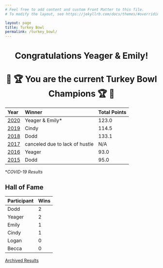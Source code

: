 ```yaml
---
# Feel free to add content and custom Front Matter to this file.
# To modify the layout, see https://jekyllrb.com/docs/themes/#overriding-theme-defaults

layout: page
title: Turkey Bowl
permalink: /turkey_bowl/
---
```

# <center>Congratulations Yeager & Emily!</center>
# <center>:turkey: :trophy: You are the current Turkey Bowl Champions :trophy: :turkey:</center>

| Year                               | Winner                         | Total Points   |
| :--------------------------------- | :----------------------------- | :------------- |
| [2020](/turkey_bowl/archive/2020/) | Yeager & Emily*                | 123.0          |
| [2019](/turkey_bowl/archive/2019/) | Cindy                          | 114.5          |
| [2018](/turkey_bowl/archive/2018/) | Dodd                           | 133.1          |
| [2017](/turkey_bowl/archive/2017/) | canceled due to lack of hustle | N/A            |
| [2016](/turkey_bowl/archive/2016/) | Yeager                         | 93.0           |
| [2015](/turkey_bowl/archive/2015/) | Dodd                           | 95.0           |

*_COVID-19 Results_

## Hall of Fame

| Participant | Wins |
| :---------- | :--- |
| Dodd        | 2    |
| Yeager      | 2    |
| Emily       | 1    |
| Cindy       | 1    |
| Logan       | 0    |
| Becca       | 0    |


[Archived Results](/turkey_bowl/archive/)
